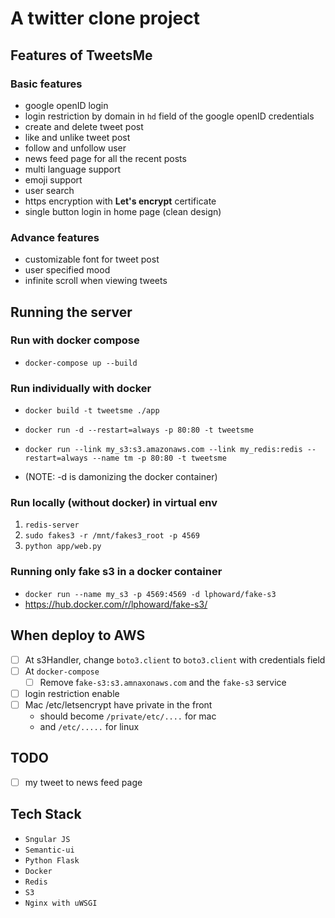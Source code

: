 A twitter clone project
======



## Features of TweetsMe


### Basic features
* google openID login
* login restriction by domain in ```hd``` field of the google openID credentials
* create and delete tweet post
* like and unlike tweet post
* follow and unfollow user
* news feed page for all the recent posts
* multi language support
* emoji support
* user search
* https encryption with **Let's encrypt** certificate
* single button login in home page (clean design)

### Advance features
* customizable font for tweet post
* user specified mood
* infinite scroll when viewing tweets


## Running the server

### Run with docker compose
* ``` docker-compose up --build ```

### Run individually with docker
* ```docker build -t tweetsme ./app```
* ```docker run -d --restart=always -p 80:80 -t tweetsme```
* ```docker run --link my_s3:s3.amazonaws.com --link my_redis:redis --restart=always --name tm -p 80:80 -t tweetsme```

* (NOTE: -d is damonizing the docker container)



### Run locally (without docker) in virtual env
1. ```redis-server```
2. ```sudo fakes3 -r /mnt/fakes3_root -p 4569```
3. ```python app/web.py```

### Running only fake s3 in a docker container
* ```docker run --name my_s3 -p 4569:4569 -d lphoward/fake-s3```
* https://hub.docker.com/r/lphoward/fake-s3/


## When deploy to AWS
* [ ] At s3Handler, change ```boto3.client``` to ```boto3.client``` with credentials field
* [ ] At ```docker-compose```
  * [ ] Remove f```ake-s3:s3.amnaxonaws.com``` and the ```fake-s3``` service
* [ ] login restriction enable
* [ ] Mac /etc/letsencrypt have private in the front
  * should become ```/private/etc/....``` for mac
  * and ```/etc/.....``` for linux

## TODO
* [ ] my tweet to news feed page

## Tech Stack
* ```Sngular JS```
* ```Semantic-ui```
* ```Python Flask```
* ```Docker```
* ```Redis```
* ```S3```
* ```Nginx with uWSGI```
